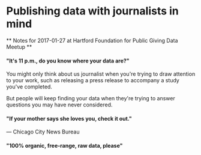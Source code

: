 # Publishing data with journalists in mind

** Notes for 2017-01-27 at Hartford Foundation for Public Giving Data
   Meetup **

#### "It's 11 p.m., do you know where your data are?"

You might only think about us journalist when you're trying
to draw attention to your work, such as releasing a press release to
accompany a study you've completed.

But people will keep finding your data when they're trying to answer
questions you may have never considered. 

#### "If your mother says she loves you, check it out."
— Chicago City News Bureau

#### "100% organic, free-range, raw data, please"









